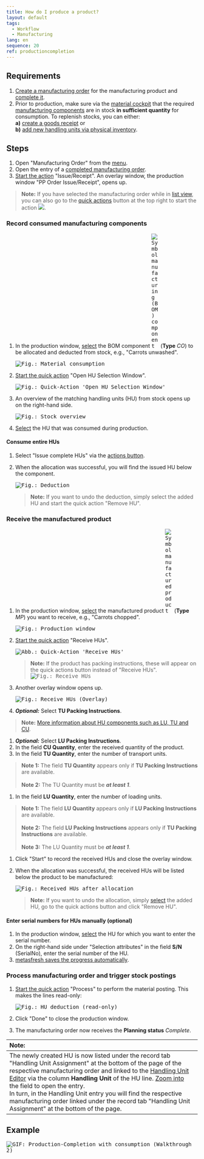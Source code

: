 ```yaml
---
title: How do I produce a product?
layout: default
tags:
  - Workflow
  - Manufacturing
lang: en
sequence: 20
ref: productioncompletion
---
```


<!--
## Overview
metasfresh offers two possibilities to record the consumption of materials for production:
1. Produce a product without consuming material.
1. Produce a product and record the consumption of materials.
-->

## Requirements
1. [Create a manufacturing order](NewManufacturingOrder) for the manufacturing product and [complete it](DocumentProcessingComplete).
1. Prior to production, make sure via the [material cockpit](Material-Cockpit) that the required [manufacturing components](add_bom_components) are in stock **in sufficient quantity** for consumption. To replenish stocks, you can either:<br>
  **a)** [create a goods receipt](CreateGoodsReceipt) or<br>
  **b)** [add new handling units via physical inventory](Physical_inventory_create_HUs).

## Steps
1. Open "Manufacturing Order" from the [menu](Menu).
1. Open the entry of a [completed manufacturing order](NewManufacturingOrder).
1. [Start the action](StartAction#actions-menu) "Issue/Receipt". An overlay window, the production window "PP Order Issue/Receipt", opens up.
 >**Note:** If you have selected the manufacturing order while in [list view](ViewModes#list-view), you can also go to the [quick actions](StartAction#quick-actions) button at the top right to start the action ![](assets/Actionbutton_IssueReceipt.png).

### Record consumed manufacturing components

<!-- OBSOLETE
### b) Produce a product and record the consumption of materials
The BOM components required for the production are deducted from stock. Adding the produced quantity works as described above.
-->

1. In the production window, [select](RecordSelection) the BOM component <kbd><img src="assets/manufacturing_component.png" alt="Symbol manufacturing (BOM) component" style="max-width: 20px"></kbd> (**Type** *CO*) to be allocated and deducted from stock, e.g., "Carrots unwashed".

    <kbd><img src="assets/ProductionCompletion_MaterialConsumption.png" alt="Fig.: Material consumption"></kbd>

1. [Start the quick action](StartAction#quick-actions) "Open HU Selection Window".

   <kbd><img src="assets/Open_HU-Selection-Window.png" alt="Fig.: Quick-Action 'Open HU Selection Window'"></kbd>

1. An overview of the matching handling units (HU) from stock opens up on the right-hand side.

    <kbd><img src="assets/ProductionCompletion_StockOverview.png" alt="Fig.: Stock overview"></kbd>

1. [Select](RecordSelection) the HU that was consumed during production.

#### Consume entire HUs
1. Select "Issue complete HUs" via the [actions button](StartAction#quick-actions).
1. When the allocation was successful, you will find the issued HU below the component.

    <kbd><img src="assets/ProductionCompletion_Booked.png" alt="Fig.: Deduction"></kbd>

    >**Note:** If you want to undo the deduction, simply select the added HU and start the quick action "Remove HU".

<!-- NEEDS UPDATING/TRANSLATION FROM DE:
=> b) Consume selected HUs with serial numbers
=> c) Deduct HUs automatically
-->

### Receive the manufactured product

<!-- OBSOLETE
### a) Produce a product without consuming material
This is the easiest way to produce in metasfresh. The produced quantity is simply added into stock without deducting the required components that are on the bill of materials (BOM).

## Example 1
<kbd><img src="assets/ProductionCompletion_walkthrough.gif" alt="GIF: Production-Completion (Walkthrough 1)"></kbd>
-->

1. In the production window, [select](RecordSelection) the manufactured product <kbd><img src="assets/manufacturing_end_product.png" alt="Symbol manufactured product" style="max-width: 20px"></kbd> (**Type** *MP*) you want to receive, e.g., "Carrots chopped".

    <kbd><img src="assets/ProductionCompletion_ProductionWindow.png" alt="Fig.: Production window"></kbd>

1. [Start the quick action](StartAction#quick-actions) "Receive HUs".

    <kbd><img src="assets/ProductionCompletion_Receive_1.png" alt="Abb.: Quick-Action 'Receive HUs'"></kbd>

    >**Note:** If the product has packing instructions, these will appear on the quick actions button instead of "Receive HUs".
    <kbd><img src="assets/ProductionCompletion_Receive_2.png" alt="Fig.: Receive HUs"></kbd>

1. Another overlay window opens up.

    <kbd><img src="assets/ProductionCompletion_ReceiveWindow.png" alt="Fig.: Receive HUs (Overlay)"></kbd>

1. ***Optional:*** Select **TU Packing Instructions**.
 >**Note:** [More information about HU components such as LU, TU and CU](Handling_Unit_System).

1. ***Optional:*** Select **LU Packing Instructions**.
1. In the field **CU Quantity**, enter the received quantity of the product.
1. In the field **TU Quantity**, enter the number of transport units.
 >**Note 1:** The field **TU Quantity** appears only if **TU Packing Instructions** are available.<br><br>
 >**Note 2:** The TU Quantity must be ***at least 1***.

1. In the field **LU Quantity**, enter the number of loading units.
 >**Note 1:** The field **LU Quantity** appears only if **LU Packing Instructions** are available.<br><br>
 >**Note 2:** The field **LU Packing Instructions** appears only if **TU Packing Instructions** are available.<br><br>
 >**Note 3:** The LU Quantity must be ***at least 1***.

1. Click "Start" to record the received HUs and close the overlay window.
1. When the allocation was successful, the received HUs will be listed below the product to be manufactured:

    <kbd><img src="assets/ProductionCompletion_Assignment.png" alt="Fig.: Received HUs after allocation"></kbd>

    >**Note:** If you want to undo the allocation, simply [select](RecordSelection) the added HU, go to the quick actions button and click "Remove HU".

#### <a name="serial-number-manually-manufacturing">Enter serial numbers for HUs manually (optional)</a>
1. In the production window, [select](RecordSelection) the HU for which you want to enter the serial number.
1. On the right-hand side under "Selection attributes" in the field **S/N** (SerialNo), enter the serial number of the HU.
1. [metasfresh saves the progress automatically](Saveindicator).

<!-- NEEDS UPDATING/TRANSLATION FROM DE:
=> Create and link to doc about attributes (above, serial numbers manually)
=> Automatically generate HU attributes with the [component generator](...)
    => link with Add_service_product
-->

### Process manufacturing order and trigger stock postings
1. [Start the quick action](StartAction#quick-actions) "Process" to perform the material posting. This makes the lines read-only:

    <kbd><img src="assets/HU_booking_readonly.png" alt="Fig.: HU deduction (read-only)"></kbd>

    <!-- OBSOLETE
    <kbd><img src="assets/ProductionCompletion_PlanningComplete.png" alt="Fig.: Material posting"></kbd>
    -->

1. Click "Done" to close the production window.
1. The manufacturing order now receives the **Planning status** *Complete*.

| **Note:** |
| :--- |
| The newly created HU is now listed under the record tab "Handling Unit Assignment" at the bottom of the page of the respective manufacturing order and linked to the [Handling Unit Editor](Menu) via the column **Handling Unit** of the HU line. [Zoom into](Zoom_into_table_field) the field to open the entry.<br>In turn, in the Handling Unit entry you will find the respective manufacturing order linked under the record tab "Handling Unit Assignment" at the bottom of the page. |

## Example
<kbd><img src="assets/ProductionCompletion_Consumption.gif" alt="GIF: Production-Completion with consumption (Walkthrough 2)"></kbd>
